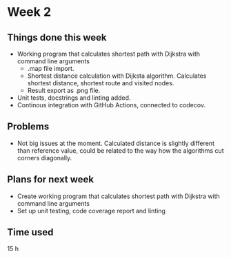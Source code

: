 # Week 2
## Things done this week
* Working program that calculates shortest path with Dijkstra with command line arguments
  * .map file import.
  * Shortest distance calculation with Dijksta algorithm. Calculates shortest distance, shortest route and visited nodes.
  * Result export as .png file.
* Unit tests, docstrings and linting added.
* Continous integration with GitHub Actions, connected to codecov.

## Problems
* Not big issues at the moment. Calculated distance is slightly different than reference value, could be related to the way how the algorithms cut corners diagonally.

## Plans for next week
* Create working program that calculates shortest path with Dijkstra with command line arguments 
* Set up unit testing, code coverage report and linting

## Time used
15 h
